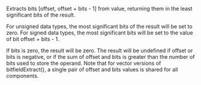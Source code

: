 Extracts bits \[offset, offset + bits - 1\] from value, returning them in the least significant bits of the result.

For unsigned data types, the most significant bits of the result will be set to zero. For signed data types, the most significant bits will be set to the value of bit offset + bits - 1.

If bits is zero, the result will be zero. The result will be undefined if offset or bits is negative, or if the sum of offset and bits is greater than the number of bits used to store the operand. Note that for vector versions of bitfieldExtract(), a single pair of offset and bits values is shared for all components.